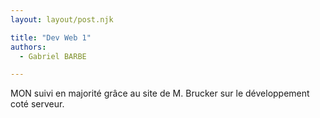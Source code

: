 ```yaml
---
layout: layout/post.njk

title: "Dev Web 1"
authors:
  - Gabriel BARBE

---
```

<!-- Début Résumé -->
MON suivi en majorité grâce au site de M. Brucker sur le développement coté serveur. 
<!-- Fin Résumé -->
